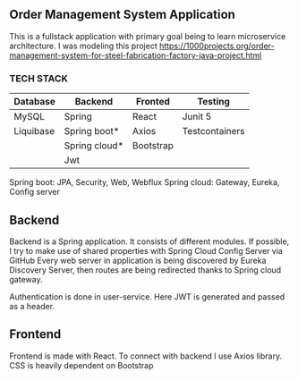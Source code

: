 ## Order Management System Application
This is a fullstack application with primary goal being to learn microservice architecture.
I was modeling this project https://1000projects.org/order-management-system-for-steel-fabrication-factory-java-project.html

### TECH STACK

| Database | Backend       | Fronted | Testing      |
|----------|---------------|---------|--------------|
|MySQL     |Spring         |React    |Junit 5       |
|Liquibase |Spring boot*   |Axios    |Testcontainers|
|          |Spring cloud*  |Bootstrap|              |
|          |Jwt            |         |              |

Spring boot: JPA, Security, Web, Webflux 
Spring cloud: Gateway, Eureka, Config server 

## Backend

Backend is a Spring application. It consists of different modules.
If possible, I try to make use of shared properties with Spring Cloud Config Server via GitHub
Every web server in application is being discovered by Eureka Discovery Server, then routes are being redirected thanks to Spring cloud gateway.

Authentication is done in user-service. Here JWT is generated and passed as a header.

## Frontend

Frontend is made with React. To connect with backend I use Axios library.
CSS is heavily dependent on Bootstrap
